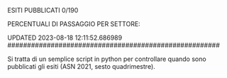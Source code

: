 ESITI PUBBLICATI 0/190 

PERCENTUALI DI PASSAGGIO PER SETTORE:

UPDATED 2023-08-18 12:11:52.686989
###################################################### 

Si tratta di un semplice script in python per controllare quando sono pubblicati gli esiti (ASN 2021, sesto quadrimestre).


